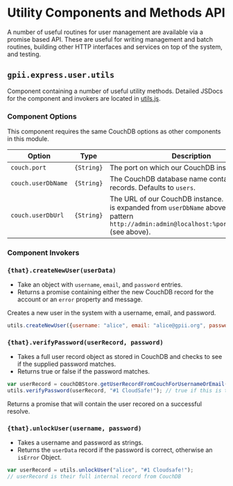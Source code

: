 # Utility Components and Methods API

A number of useful routines for user management are available via a promise based API.
These are useful for writing management and batch routines, building other HTTP interfaces
and services on top of the system, and testing.

## `gpii.express.user.utils`

Component containing a number of useful utility methods. Detailed JSDocs for the
component and invokers are located in [utils.js](../src/js/server/utils.js).

### Component Options

This component requires the same CouchDB options as other components in this module.

| Option             | Type       | Description |
| ------------------ | ---------- | ----------- |
| `couch.port`       | `{String}` | The port on which our CouchDB instance runs. |
| `couch.userDbName` | `{String}` | The CouchDB database name containing our user records.  Defaults to `users`. |
| `couch.userDbUrl`  | `{String}` | The URL of our CouchDB instance.  By default this is expanded from `userDbName` above using the pattern `http://admin:admin@localhost:%port/%userDbName` (see above). |

### Component Invokers

### `{that}.createNewUser(userData)`

* Take an object with `username`, `email`, and `password` entries.
* Returns a promise containing either the new CouchDB record for the account or
  an `error` property and message.

Creates a new user in the system with a username, email, and password.

```javascript
utils.createNewUser({username: "alice", email: "alice@gpii.org", password: "#1 Cloudsafe!"});
```

### `{that}.verifyPassword(userRecord, password)`

* Takes a full user record object as stored in CouchDB and checks to see if the
  supplied password matches.
* Returns true or false if the password matches.

```javascript
var userRecord = couchDBStore.getUserRecordFromCouchForUsernameOrEmail("alice");
utils.verifyPassword(userRecord, "#1 CloudSafe!"); // true if this is their password
```

Returns a promise that will contain the user recored on a successful resolve.

### `{that}.unlockUser(username, password)`

* Takes a username and password as strings.
* Returns the `userData` record if the password is correct, otherwise an `isError` Object.

```javascript
var userRecord = utils.unlockUser("alice", "#1 Cloudsafe!");
// userRecord is their full internal record from CouchDB
```
